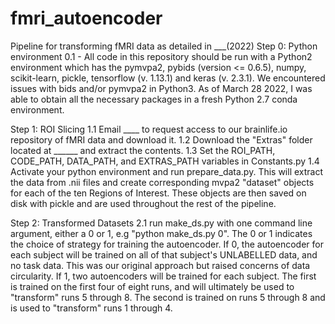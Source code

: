 # fmri_autoencoder
Pipeline for transforming fMRI data as detailed in ___(2022)
Step 0: Python environment
  0.1 - All code in this repository should be run with a Python2 environment which has the pymvpa2, pybids (version <= 0.6.5), numpy, scikit-learn, pickle, tensorflow (v. 1.13.1) and keras (v. 2.3.1). We encountered issues with bids and/or pymvpa2 in Python3. As of March 28 2022, I was able to obtain all the necessary packages in a fresh Python 2.7 conda environment. 

Step 1: ROI Slicing
  1.1 Email ____ to request access to our brainlife.io repository of fMRI data and download it.
  1.2 Download the "Extras" folder located at ______ and extract the contents.
  1.3 Set the ROI_PATH, CODE_PATH, DATA_PATH, and EXTRAS_PATH variables in Constants.py
  1.4 Activate your python environment and run prepare_data.py. This will extract the data from .nii files and create corresponding mvpa2 "dataset" objects for each of the ten Regions of Interest. These objects are then saved on disk with pickle and are used throughout the rest of the pipeline. 
  
Step 2: Transformed Datasets
  2.1 run make_ds.py with one command line argument, either a 0 or 1, e.g "python make_ds.py 0". The 0 or 1 indicates the choice of strategy for training the autoencoder. If 0, the autoencoder for each subject will be trained on all of that subject's UNLABELLED data, and no task data. This was our original approach but raised concerns of data circularity. If 1, two autoencoders will be trained for each subject. The first is trained on the first four of eight runs, and will ultimately be used to "transform" runs 5 through 8. The second is trained on runs 5 through 8 and is used to "transform" runs 1 through 4. 
        

